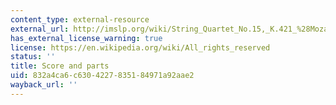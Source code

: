 ```yaml
---
content_type: external-resource
external_url: http://imslp.org/wiki/String_Quartet_No.15,_K.421_%28Mozart,_Wolfgang_Amadeus%29
has_external_license_warning: true
license: https://en.wikipedia.org/wiki/All_rights_reserved
status: ''
title: Score and parts
uid: 832a4ca6-c630-4227-8351-84971a92aae2
wayback_url: ''
---
```


